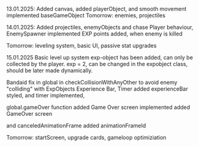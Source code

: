 13.01.2025: 
Added canvas, added playerObject, and smooth movement
implemented baseGameObject
Tomorrow: enemies, projectiles

14.01.2025:
Added projectiles, enemyObjects and chase Player behaviour,
EnemySpawner implemented
EXP points added, when enemy is killed

Tomorrow: leveling system, basic UI, passive stat upgrades

15.01.2025
Basic level up system
exp-object has been added, can only be collected by the player. exp = 2, can be changed in the expobject class, should be later made dynamically.

Bandaid fix in global in checkCollisionWithAnyOther
to avoid enemy "colliding" with ExpObjects
Experience Bar, Timer added
experienceBar styled, and timer implemented,

global.gameOver function added
Game Over screen implemented
added GameOver screen

and canceledAnimationFrame
added animationFrameId

Tomorrow: startScreen, upgrade cards, gameloop optimiziation
